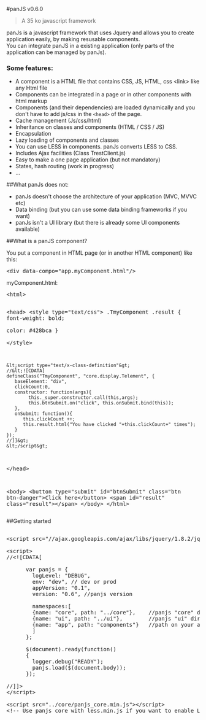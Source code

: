 #panJS v0.6.0 
> A 35 ko javascript framework 

<p>panJs is a javascript framework that uses Jquery and allows you to create application easily, by making resusable components.
<br/>You can integrate panJS in a existing application (only parts of the application can be managed by panJs).
</p>

<h3>Some features:</h3>

* A component is a HTML file that contains CSS, JS, HTML, css &lt;link&gt; like any Html file
* Components can be integrated in a page or in other components with html markup
* Components (and their dependencies) are loaded dynamically and you don't have to add js/css in the `<head>` of the page.
* Cache management (Js/css/html)
* Inheritance on classes and components (HTML / CSS / JS)
* Encapsulation</li>
* Lazy loading of components and classes
* You can use LESS in components. panJs converts LESS to CSS.
* Includes Ajax facilities (Class TrestClient.js)
* Easy to make a one page application (but not mandatory)
* States, hash routing (work in progress)
* ...


##What panJs does not:
<ul>
<li>panJs doesn't choose the architecture of your application (MVC, MVVC etc)</li>
<li>Data binding (but you can use some data binding frameworks if you want)</li>
<li>panJs isn't a UI library (but there is already some UI components available)</li>
</ul>

##What is a panJS component?

<p>You put a component in HTML page (or in another HTML component) like this:</p>

<pre>&lt;div data-compo="app.myComponent.html"/&gt;</pre>

<p>myComponent.html:</p>
<pre>
&lt;html&gt; 

  &lt;head&gt;
    &lt;style type="text/css"&gt;
    .TmyComponent .result
    {
      font-weight: bold;           
      color: #428bca
    }   
    &lt;/style&gt;

    &lt;script type="text/x-class-definition"&gt;
    //&lt;![CDATA[      
    defineClass("TmyComponent", "core.display.Telement", { 
       baseElement: "div",	
       clickCount:0,
       constructor: function(args){
    	    this._super.constructor.call(this,args);  
    	    this.btnSubmit.on("click", this.onSubmit.bind(this));
       },
       onSubmit: function(){
          this.clickCount ++;
          this.result.html("You have clicked "+this.clickCount+" times");
       }
    });
    //]]&gt;
    &lt;/script&gt;
  &lt;/head&gt;
  
  &lt;body&gt;
     &lt;button type="submit" id="btnSubmit" class="btn btn-danger"&gt;Click here&lt;/button&gt;
     &lt;span id="result" class="result"&gt;&lt;/span&gt;
  &lt;/body&gt;
&lt;/html&gt;
</pre>

##Getting started

<pre>

&lt;script src="//ajax.googleapis.com/ajax/libs/jquery/1.8.2/jquery.min.js">&lt;/script&gt;

&lt;script&gt;
//&lt;![CDATA[  

      var panjs = {
        logLevel: "DEBUG",
        env: "dev", // dev or prod
        appVersion: "0.1", 
        version: "0.6", //panjs version
        
        namespaces:[
        {name: "core", path: "../core"},    //panjs "core" directory
        {name: "ui", path: "../ui"},        //panjs "ui" directory (optionnal)
        {name: "app", path: "components"}   //path on your app components (example)
        ]
      };
     
      $(document).ready(function() 
      {
        logger.debug("READY");
        panjs.load($(document.body));           
      });

//]]&gt;
&lt;/script&gt;

&lt;script src="../core/panjs_core.min.js">&lt;/script&gt;
&lt;!-- Use panjs_core_with_less.min.js if you want to enable LESS--&gt;
</pre>


